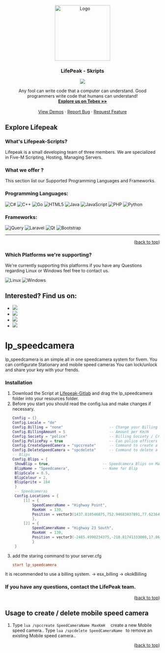 

<a name="readme-top"></a>

<!-- PROJECT LOGO -->
<br />
<div align="center">
  <a href="https://discord.gg/G9zzDPvF4Y">
    <img src="https://i.imgur.com/kqu8Gp4.png" alt="Logo" width="180" height="180">
  </a>

  <h3 align="center">LifePeak - Skripts</h3>
  <a href="https://discord.gg/G9zzDPvF4Y">
  <img src="https://badgen.net/discord/members/G9zzDPvF4Y"> </img>
  </a>
  <p align="center">
    Any fool can write code that a computer can understand. Good programmers write code that humans can understand!
    <br />
    <a href="https://lifepeak-scripts.tebex.io"><strong>Explore us on Tebex  »»</strong></a>
    <br />
    <br />
    <a href="https://www.youtube.com/channel/UC8tftArZtDQz_0bohnnidoA">View Demos</a>
    ·
    <a href="https://discord.gg/G9zzDPvF4Y">Report Bug</a>
    ·
    <a href="https://discord.gg/G9zzDPvF4Y">Request Feature</a>
  </p>
</div>



<!-- TABLE OF CONTENTS 
<details>
  <summary>Table of Contents</summary>
  <ol>
    <li>
      <a href="#about-the-project">About The Project</a>
      <ul>
        <li><a href="#built-with">Built With</a></li>
      </ul>
    </li>
    <li>
      <a href="#getting-started">Getting Started</a>
      <ul>
        <li><a href="#prerequisites">Prerequisites</a></li>
        <li><a href="#installation">Installation</a></li>
      </ul>
    </li>
    <li><a href="#usage">Usage</a></li>
    <li><a href="#roadmap">Roadmap</a></li>
    <li><a href="#contributing">Contributing</a></li>
    <li><a href="#license">License</a></li>
    <li><a href="#contact">Contact</a></li>
    <li><a href="#acknowledgments">Acknowledgments</a></li>
  </ol>
</details>
-->


<!-- ABOUT THE PROJECT -->
## Explore Lifepeak
### What's Lifepeak-Scripts?
Lifepeak is a small developing team of three members. We are specialized in Five-M Scripting, Hosting, Managing Servers.






### What we offer ?

This section list our Supported Programming Languages and Frameworks.

### Programming Languages:
![C#](https://img.shields.io/badge/c%23-%23239120.svg?style=for-the-badge&logo=c-sharp&logoColor=white)
![C++](https://img.shields.io/badge/c++-%2300599C.svg?style=for-the-badge&logo=c%2B%2B&logoColor=white)
![Go](https://img.shields.io/badge/go-%2300ADD8.svg?style=for-the-badge&logo=go&logoColor=white)
![HTML5](https://img.shields.io/badge/html5-%23E34F26.svg?style=for-the-badge&logo=html5&logoColor=white)
![Java](https://img.shields.io/badge/java-%23ED8B00.svg?style=for-the-badge&logo=java&logoColor=white)
![JavaScript](https://img.shields.io/badge/javascript-%23323330.svg?style=for-the-badge&logo=javascript&logoColor=%23F7DF1E)
![PHP](https://img.shields.io/badge/php-%23777BB4.svg?style=for-the-badge&logo=php&logoColor=white)
![Python](https://img.shields.io/badge/python-3670A0?style=for-the-badge&logo=python&logoColor=ffdd54)

### Frameworks:
![jQuery](https://img.shields.io/badge/jquery-%230769AD.svg?style=for-the-badge&logo=jquery&logoColor=white)
![Laravel](https://img.shields.io/badge/laravel-%23FF2D20.svg?style=for-the-badge&logo=laravel&logoColor=white)
![Qt](https://img.shields.io/badge/Qt-%23217346.svg?style=for-the-badge&logo=Qt&logoColor=white)
![Bootstrap](https://img.shields.io/badge/bootstrap-%23563D7C.svg?style=for-the-badge&logo=bootstrap&logoColor=white)

--------------
<p align="right">(<a href="#readme-top">back to top</a>)</p>

### Which Platforms we're supporting?
We're currently supporting this platforms if you have any Questions regarding Linux or Windows feel free to contact us.

![Linux](https://img.shields.io/badge/Linux-FCC624?style=for-the-badge&logo=linux&logoColor=black)
![Windows](https://img.shields.io/badge/Windows-0078D6?style=for-the-badge&logo=windows&logoColor=white)


## Interested? Find us on:

 * [![](https://img.shields.io/badge/Lifepeak-%237289DA.svg?style=for-the-badge&logo=discord&logoColor=white)](https://discord.gg/G9zzDPvF4Y)
 * [![](https://img.shields.io/badge/YouTube-%23FF0000.svg?style=for-the-badge&logo=YouTube&logoColor=white)](https://discord.gg/G9zzDPvF4Y)
 * [![](https://img.shields.io/badge/gitlab-%23181717.svg?style=for-the-badge&logo=gitlab&logoColor=white)](https://gitlab.lifepeak.de/lifepeak-freescripts)
 * [![](https://img.shields.io/badge/Google%20Chrome-4285F4?style=for-the-badge&logo=GoogleChrome&logoColor=yellow)](https://lifepeak.de/)

<!-- GETTING STARTED -->










# lp_speedcamera

lp_speedcamera is an simple all in one speedcamera system for fivem.
You can configurate Stationary and mobile speed cameras
You can lock/unlock and share your key with your frends.



### Installation

1. Download the Script at [Lifepeak-Gitlab](https://gitlab.lifepeak.de/lifepeak-freescripts/lp_speedcamera) and drag the lp_speedcamera folder into your resources folder.
2. Before you start you should read the config.lua and make changes if necessary.
   ```lua
   Config = {}
   Config.Locale = "de"
   Config.Billing = "none"                     -- Change your Billing System -> "esx_billing" / "okokBilling" / "none"
   Config.BillingAmount = 5                    -- Amount per Km/H
   Config.Society = "police"                   -- Billing Society / Create Speedcamera - Policejob
   Config.PolicePay = true                     -- Can police officers be fined true/false
   Config.CreateSpeedCamera = "spccreate"      -- Command to create a SpeedCamera
   Config.DeleteSpeedCamera = "spcdelete"      -- Command to delete a SpeedCamera
   -- Blips
   Config.Blips = {
    ShowBlip = true,                        -- Speedcamera Blips on Map
    BlipName = "Speedcamera",               -- Name for Blip
    BlipScale = 0.5,
    BlipColour = 2,
    BlipSprite = 184
    }
    -- Speedcameras
    Config.Locations = {
        [1] = {
            SpeedCameraName = "Highway Point",
            MaxKmH  = 130,
            Position = vector3(1437.810546875,752.94683837891,77.623649597168)
            },
        [2] = {
            SpeedCameraName = "Highway 23 South",
            MaxKmH  = 130,
            Position = vector3(-2485.4990234375,-218.81741333008,17.860759735107)
            }
    }
   
   ```
3. add the staring command to your server.cfg
   ```cfg
   start lp_speedcamera
   ```
It is recommended to use a billing system.
-> esx_billing
-> okokBilling
### If you have any questions, contact the LifePeak team.
<p align="right">(<a href="#readme-top">back to top</a>)</p>



<!-- USAGE EXAMPLES -->
## Usage to create / delete mobile speed camera
1. Type ```lua /spccreate SpeedCameraName MaxKmH  ``` create a new Mobile speed camera..
Type ```lua /spcdelete SpeedCameraName ``` to remove an existing Mobile speed camera..

<p align="right">(<a href="#readme-top">back to top</a>)</p>



<!-- CONTRIBUTING 
## Contributing

Contributions are what make the open source community such an amazing place to learn, inspire, and create. Any contributions you make are **greatly appreciated**.

If you have a suggestion that would make this better, please fork the repo and create a pull request. You can also simply open an issue with the tag "enhancement".
Don't forget to give the project a star! Thanks again!

1. Fork the Project
2. Create your Feature Branch (`git checkout -b feature/AmazingFeature`)
3. Commit your Changes (`git commit -m 'Add some AmazingFeature'`)
4. Push to the Branch (`git push origin feature/AmazingFeature`)
5. Open a Pull Request

<p align="right">(<a href="#readme-top">back to top</a>)</p>
-->
